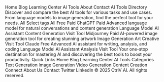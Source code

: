 Home Blog Learning Center AI Tools About Contact AI Tools Directory Discover and compare the best AI tools for various tasks and use cases. From language models to image generation, find the perfect tool for your needs. All Select tags All Free Paid ChatGPT Paid Advanced language model for natural conversations and content generation Language Model AI Assistant Content Generation Visit Tool Midjourney Paid AI-powered image generation tool for creating stunning artwork Image Generation Art Creative Visit Tool Claude Free Advanced AI assistant for writing, analysis, and coding Language Model AI Assistant Analysis Visit Tool Your one-stop destination for mastering AI and discovering the best tools to boost your productivity. Quick Links Home Blog Learning Center AI Tools Categories Text Generation Image Generation Video Generation Content Creation Connect About Us Contact Twitter LinkedIn © 2025 CtrlV AI. All rights reserved.